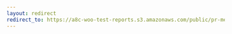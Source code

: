 ```yaml
---
layout: redirect
redirect_to: https://a8c-woo-test-reports.s3.amazonaws.com/public/pr-merge/39733/e2e/index.html
---
```

